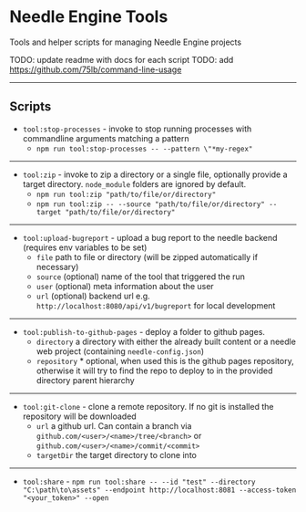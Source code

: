 # Needle Engine Tools

Tools and helper scripts for managing Needle Engine projects

TODO: update readme with docs for each script
TODO: add https://github.com/75lb/command-line-usage

---
## Scripts

- ``tool:stop-processes`` - invoke to stop running processes with commandline arguments matching a pattern
  - ``npm run tool:stop-processes -- --pattern \"*my-regex"``

---
- ``tool:zip`` - invoke to zip a directory or a single file, optionally provide a target directory. ``node_module`` folders are ignored by default.
  - ``npm run tool:zip "path/to/file/or/directory"``
  - ``npm run tool:zip -- --source "path/to/file/or/directory" --target "path/to/file/or/directory"``


---
- ``tool:upload-bugreport`` - upload a bug report to the needle backend (requires env variables to be set)   
   - ``file`` path to file or directory (will be zipped automatically if necessary)
   - ``source`` (optional) name of the tool that triggered the run
   - ``user`` (optional) meta information about the user
   - ``url`` (optional) backend url e.g. ``http://localhost:8080/api/v1/bugreport`` for local development

---
- ``tool:publish-to-github-pages`` - deploy a folder to github pages. 
  - `directory` a directory with either the already built content or a needle web project (containing `needle-config.json`)
  - `repository` * optional, when used this is the github pages repository, otherwise it will try to find the repo to deploy to in the provided directory parent hierarchy 

  
---
- ``tool:git-clone`` - clone a remote repository. If no git is installed the repository will be downloaded
  - `url` a github url. Can contain a branch via `github.com/<user>/<name>/tree/<branch>` or `github.com/<user>/<name>/commit/<commit>`
  - `targetDir` the target directory to clone into


---
- ``tool:share`` - `npm run tool:share -- --id "test" --directory  "C:\path\to\assets" --endpoint http://localhost:8081 --access-token "<your_token>" --open`